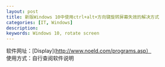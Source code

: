 ```yaml
---
layout: post
title: 新版Windows 10中使用ctrl+alt+方向键旋转屏幕失效的解决方式
categories: [IT, Windows]
description: 
keywords: Windows 10, rotate screen
---
```


软件网址：[Display](http://www.noeld.com/programs.asp）   
使用方式：自行查阅软件说明


